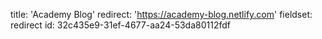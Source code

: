 title: 'Academy Blog'
redirect: 'https://academy-blog.netlify.com'
fieldset: redirect
id: 32c435e9-31ef-4677-aa24-53da80112fdf
